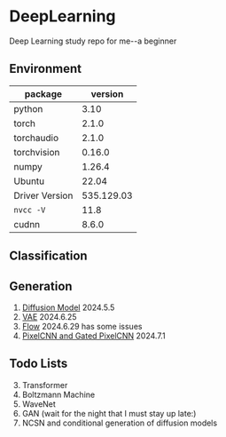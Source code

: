 # DeepLearning
Deep Learning study repo for me--a beginner

## Environment

| package | version |
| --- | --- |
| python | 3.10 |
| torch            |        2.1.0 |
| torchaudio       |        2.1.0 |
| torchvision      |        0.16.0 |
| numpy            |        1.26.4 |
| Ubuntu | 22.04 |
| Driver Version| 535.129.03  |
| `nvcc -V` | 11.8 |
| cudnn | 8.6.0 |

## Classification


## Generation
1. [Diffusion Model](./DDPM/note.md) 2024.5.5
2. [VAE](./VAE/note.md) 2024.6.25
3. [Flow](./Flow/note.md) 2024.6.29 has some issues
4. [PixelCNN and Gated PixelCNN](./PixelCNN/note.md) 2024.7.1

## Todo Lists
3. Transformer
4. Boltzmann Machine
5. WaveNet
6. GAN (wait for the night that I must stay up late:)
7. NCSN and conditional generation of diffusion models